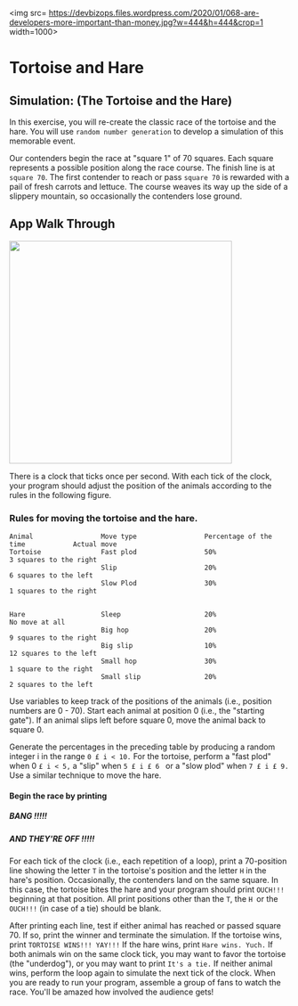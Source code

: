 
<img src= https://devbizops.files.wordpress.com/2020/01/068-are-developers-more-important-than-money.jpg?w=444&h=444&crop=1 width=1000><br>

# Tortoise and Hare

## Simulation: (The Tortoise and the Hare) 

In this exercise, you will re-create the classic race of the tortoise and the hare. You will use ```random number generation``` to develop a simulation of this memorable event.


Our contenders begin the race at "square 1" of 70 squares. Each square represents a possible position along the race course. The finish line is at ```square 70```. The first contender to reach or pass ```square 70``` is rewarded with a pail of fresh carrots and lettuce. The course weaves its way up the side of a slippery mountain, so occasionally the contenders lose ground.


## App Walk Through
<img src="http://g.recordit.co/6qyvimPDdV.gif" width=400><br>



There is a clock that ticks once per second. With each tick of the clock, your program should adjust the position of the animals according to the rules in the following figure.

### Rules for moving the tortoise and the hare.

```
Animal                 Move type                 Percentage of the time            Actual move
Tortoise               Fast plod                 50%                               3 squares to the right
                       Slip                      20%                               6 squares to the left
                       Slow Plod                 30%                               1 squares to the right
                        

Hare                   Sleep                     20%                               No move at all
                       Big hop                   20%                               9 squares to the right
                       Big slip                  10%                               12 squares to the left
                       Small hop                 30%                               1 square to the right
                       Small slip                20%                               2 squares to the left

```

Use variables to keep track of the positions of the animals (i.e., position numbers are 0 - 70). Start each animal at position 0 (i.e., the "starting gate"). If an animal slips left before square 0, move the animal back to square 0.

Generate the percentages in the preceding table by producing a random integer i in the range ```0 £ i < 10.``` For the tortoise, perform a "fast plod" when 0 ```£ i < 5,``` a "slip" when ```5 £ i £ 6 ``` or a "slow plod" when ```7 £ i £ 9.``` Use a similar technique to move the hare.

#### Begin the race by printing

##### BANG !!!!!

##### AND THEY'RE OFF !!!!!



For each tick of the clock (i.e., each repetition of a loop), print a 70-position line showing the letter ```T``` in the tortoise's position and the letter ```H``` in the hare's position. Occasionally, the contenders land on the same square. In this case, the tortoise bites the hare and your program should print ```OUCH!!!``` beginning at that position. All print positions other than the ```T```, the ```H ```or the ```OUCH!!!``` (in case of a tie) should be blank.

After printing each line, test if either animal has reached or passed square 70. If so, print the winner and terminate the simulation. If the tortoise wins, print ```TORTOISE WINS!!! YAY!!!``` If the hare wins, print ```Hare wins. Yuch.``` If both animals win on the same clock tick, you may want to favor the tortoise (the "underdog"), or you may want to print ```It's a tie.``` If neither animal wins, perform the loop again to simulate the next tick of the clock. When you are ready to run your program, assemble a group of fans to watch the race. You'll be amazed how involved the audience gets!
